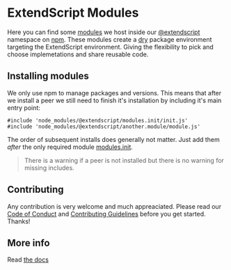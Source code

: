 # ExtendScript Modules

Here you can find some [modules](./docs/API-Registry.md) we host inside our [@extendscript](https://www.npmjs.com/org/extendscript) namespace on [npm](https://www.npmjs.com). These modules create a [dry](https://en.wikipedia.org/wiki/Don%27t_repeat_yourself) package environment targeting the ExtendScript environment. Giving the flexibility to pick and choose implemetations and share reusable code.

## Installing modules

We only use npm to manage packages and versions. This means that after we install a peer we still need to finish it's installation by including it's main entry point:

    #include 'node_modules/@extendscript/modules.init/init.js'
    #include 'node_modules/@extendscript/another.module/module.js'

The order of subsequent installs does generally not matter. Just add them _after_ the only required module [modules.init](https://github.com/ExtendScript/extendscript-modules/tree/master/init).

> There is a warning if a peer is not installed but there is no warning for missing includes.

## Contributing

Any contribution is very welcome and much appreaciated. Please read our [Code of Conduct](https://github.com/ExtendScript/organisation-rules/blob/master/CODE_OF_CONDUCT.md) and [Contributing Guidelines](https://github.com/ExtendScript/organisation-rules/blob/master/CONTRIBUTING.md) before you get started. Thanks!


## More info

Read [the docs](./docs/README.md)
